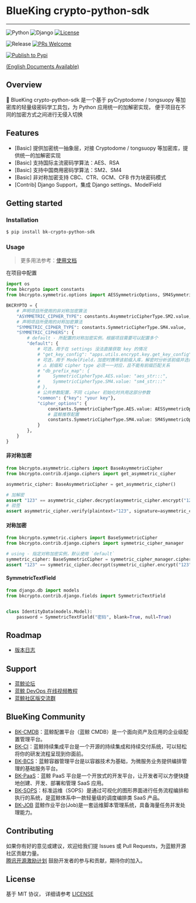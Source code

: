 # BlueKing crypto-python-sdk

---

![Python](https://badgen.net/badge/python/%3E=3.6.12,%3C3.11/green?icon=github)
![Django](https://badgen.net/badge/django/%3E=3.1.5,%3C=4.2.1/yellow?icon=github)
[![License](https://img.shields.io/badge/license-MIT-brightgreen.svg?style=flat)](LICENSE.txt)

![Release](https://badgen.net/github/release/TencentBlueKing/crypto-python-sdk)
[![PRs Welcome](https://img.shields.io/badge/PRs-welcome-brightgreen.svg)](https://github.com/TencentBlueKing/crypto-python-sdk/pulls)

[![Publish to Pypi](https://github.com/TencentBlueKing/crypto-python-sdk/actions/workflows/release.yml/badge.svg)](https://github.com/TencentBlueKing/crypto-python-sdk/actions/workflows/release.yml)

[(English Documents Available)](https://github.com/TencentBlueKing/crypto-python-sdk/blob/main/readme_en.md)

## Overview

️🔧 BlueKing crypto-python-sdk 是一个基于 pyCryptodome / tongsuopy 等加密库的轻量级密码学工具包，为 Python 应用统一的加解密实现，
便于项目在不同的加密方式之间进行无侵入切换

## Features

* [Basic] 提供加密统一抽象层，对接 Cryptodome / tongsuopy 等加密库，提供统一的加解密实现
* [Basic] 支持国际主流密码学算法：AES、RSA
* [Basic] 支持中国商用密码学算法：SM2、SM4
* [Basic] 非对称加密支持 CBC、CTR、GCM、CFB 作为块密码模式
* [Contrib] Django Support，集成 Django settings、ModelField

## Getting started

### Installation

```bash
$ pip install bk-crypto-python-sdk
```

### Usage

> 更多用法参考：[使用文档](https://github.com/TencentBlueKing/crypto-python-sdk/blob/main/docs/usage.md)

在项目中配置

```python
import os
from bkcrypto import constants
from bkcrypto.symmetric.options import AESSymmetricOptions, SM4SymmetricOptions

BKCRYPTO = {
    # 声明项目所使用的非对称加密算法
    "ASYMMETRIC_CIPHER_TYPE": constants.AsymmetricCipherType.SM2.value,
    # 声明项目所使用的对称加密算法
    "SYMMETRIC_CIPHER_TYPE": constants.SymmetricCipherType.SM4.value,
    "SYMMETRIC_CIPHERS": {
        # default - 所配置的对称加密实例，根据项目需要可以配置多个
        "default": {
            # 可选，用于在 settings 没法直接获取 key 的情况
            # "get_key_config": "apps.utils.encrypt.key.get_key_config",
            # 可选，用于 ModelField，加密时携带该前缀入库，解密时分析该前缀并选择相应的解密算法
            # ⚠️ 前缀和 cipher type 必须一一对应，且不能有前缀匹配关系
            # "db_prefix_map": {
            #     SymmetricCipherType.AES.value: "aes_str:::",
            #     SymmetricCipherType.SM4.value: "sm4_str:::"
            # },
            # 公共参数配置，不同 cipher 初始化时共用这部分参数
            "common": {"key": "your key"},
            "cipher_options": {
                constants.SymmetricCipherType.AES.value: AESSymmetricOptions(key_size=16),
                # 蓝鲸推荐配置
                constants.SymmetricCipherType.SM4.value: SM4SymmetricOptions(mode=constants.SymmetricMode.CTR)
            }
        },
    }
}
```

#### 非对称加密

```python
from bkcrypto.asymmetric.ciphers import BaseAsymmetricCipher
from bkcrypto.contrib.django.ciphers import get_asymmetric_cipher

asymmetric_cipher: BaseAsymmetricCipher = get_asymmetric_cipher()

# 加解密
assert "123" == asymmetric_cipher.decrypt(asymmetric_cipher.encrypt("123"))
# 验签
assert asymmetric_cipher.verify(plaintext="123", signature=asymmetric_cipher.sign("123"))
```

#### 对称加密

```python
from bkcrypto.symmetric.ciphers import BaseSymmetricCipher
from bkcrypto.contrib.django.ciphers import symmetric_cipher_manager

# using - 指定对称加密实例，默认使用 `default`
symmetric_cipher: BaseSymmetricCipher = symmetric_cipher_manager.cipher(using="default")
assert "123" == symmetric_cipher.decrypt(symmetric_cipher.encrypt("123"))
```

#### SymmetricTextField

```python
from django.db import models
from bkcrypto.contrib.django.fields import SymmetricTextField


class IdentityData(models.Model):
    password = SymmetricTextField("密码", blank=True, null=True)
```

## Roadmap

- [版本日志](https://github.com/TencentBlueKing/crypto-python-sdk/blob/main/release.md)

## Support

- [蓝鲸论坛](https://bk.tencent.com/s-mart/community)
- [蓝鲸 DevOps 在线视频教程](https://bk.tencent.com/s-mart/video/)
- [蓝鲸社区版交流群](https://jq.qq.com/?_wv=1027&k=5zk8F7G)

## BlueKing Community

- [BK-CMDB](https://github.com/Tencent/bk-cmdb)：蓝鲸配置平台（蓝鲸 CMDB）是一个面向资产及应用的企业级配置管理平台。
- [BK-CI](https://github.com/Tencent/bk-ci)：蓝鲸持续集成平台是一个开源的持续集成和持续交付系统，可以轻松将你的研发流程呈现到你面前。
- [BK-BCS](https://github.com/Tencent/bk-bcs)：蓝鲸容器管理平台是以容器技术为基础，为微服务业务提供编排管理的基础服务平台。
- [BK-PaaS](https://github.com/Tencent/bk-paas)：蓝鲸 PaaS 平台是一个开放式的开发平台，让开发者可以方便快捷地创建、开发、部署和管理
  SaaS 应用。
- [BK-SOPS](https://github.com/Tencent/bk-sops)：标准运维（SOPS）是通过可视化的图形界面进行任务流程编排和执行的系统，是蓝鲸体系中一款轻量级的调度编排类
  SaaS 产品。
- [BK-JOB](https://github.com/Tencent/bk-job) 蓝鲸作业平台(Job)是一套运维脚本管理系统，具备海量任务并发处理能力。

## Contributing

如果你有好的意见或建议，欢迎给我们提 Issues 或 Pull Requests，为蓝鲸开源社区贡献力量。   
[腾讯开源激励计划](https://opensource.tencent.com/contribution) 鼓励开发者的参与和贡献，期待你的加入。

## License

基于 MIT 协议， 详细请参考 [LICENSE](https://github.com/TencentBlueKing/crypto-python-sdk/blob/main/LICENSE.txt)
